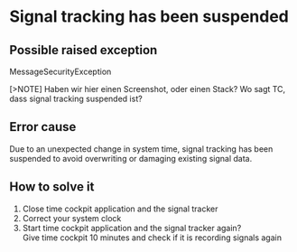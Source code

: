 # Signal tracking has been suspended

## Possible raised exception 
MessageSecurityException

[>NOTE]
Haben wir hier einen Screenshot, oder einen Stack? Wo sagt TC, dass signal tracking suspended ist?

## Error cause
Due to an unexpected change in system time, signal tracking has been suspended to avoid overwriting or damaging existing signal data.

## How to solve it
1. Close time cockpit application and the signal tracker
1. Correct your system clock
1. Start time cockpit application and the signal tracker again?  
   Give time cockpit 10 minutes and check if it is recording signals again
